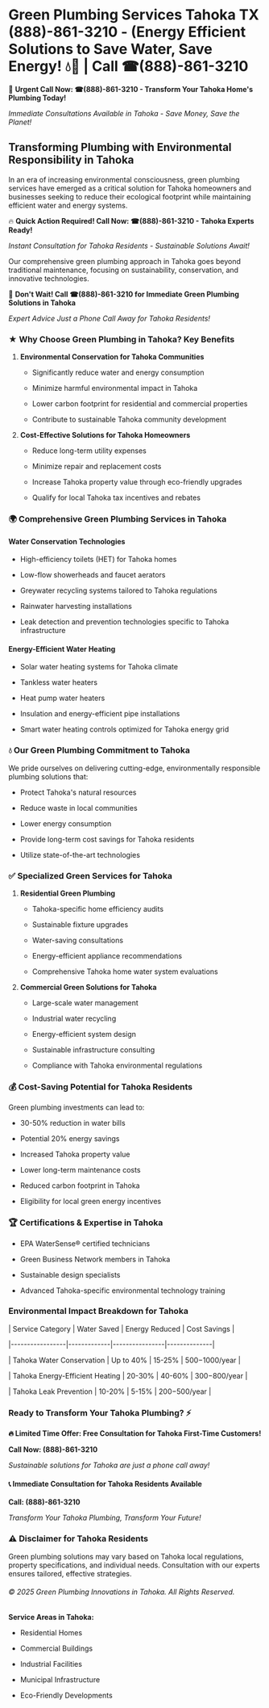 # Green Plumbing Services Tahoka TX (888)-861-3210 - (Energy Efficient Solutions to Save Water, Save Energy! 💧🌿 | Call ☎(888)-861-3210

🚨 **Urgent Call Now: ☎(888)-861-3210 - Transform Your Tahoka Home's Plumbing Today!**
*Immediate Consultations Available in Tahoka - Save Money, Save the Planet!*

## Transforming Plumbing with Environmental Responsibility in Tahoka

In an era of increasing environmental consciousness, green plumbing services have emerged as a critical solution for Tahoka homeowners and businesses seeking to reduce their ecological footprint while maintaining efficient water and energy systems. 

🔥 **Quick Action Required! Call Now: ☎(888)-861-3210 - Tahoka Experts Ready!**
*Instant Consultation for Tahoka Residents - Sustainable Solutions Await!*

Our comprehensive green plumbing approach in Tahoka goes beyond traditional maintenance, focusing on sustainability, conservation, and innovative technologies.

🚨 **Don't Wait! Call ☎(888)-861-3210 for Immediate Green Plumbing Solutions in Tahoka**
*Expert Advice Just a Phone Call Away for Tahoka Residents!*

### ★ Why Choose Green Plumbing in Tahoka? Key Benefits

1. **Environmental Conservation for Tahoka Communities** 
   - Significantly reduce water and energy consumption
   - Minimize harmful environmental impact in Tahoka
   - Lower carbon footprint for residential and commercial properties
   - Contribute to sustainable Tahoka community development

2. **Cost-Effective Solutions for Tahoka Homeowners** 
   - Reduce long-term utility expenses
   - Minimize repair and replacement costs
   - Increase Tahoka property value through eco-friendly upgrades
   - Qualify for local Tahoka tax incentives and rebates

### 🌍 Comprehensive Green Plumbing Services in Tahoka

#### Water Conservation Technologies
- High-efficiency toilets (HET) for Tahoka homes
- Low-flow showerheads and faucet aerators
- Greywater recycling systems tailored to Tahoka regulations
- Rainwater harvesting installations
- Leak detection and prevention technologies specific to Tahoka infrastructure

#### Energy-Efficient Water Heating
- Solar water heating systems for Tahoka climate
- Tankless water heaters
- Heat pump water heaters
- Insulation and energy-efficient pipe installations
- Smart water heating controls optimized for Tahoka energy grid

### 💧 Our Green Plumbing Commitment to Tahoka

We pride ourselves on delivering cutting-edge, environmentally responsible plumbing solutions that:
- Protect Tahoka's natural resources
- Reduce waste in local communities
- Lower energy consumption
- Provide long-term cost savings for Tahoka residents
- Utilize state-of-the-art technologies

### ✅ Specialized Green Services for Tahoka

1. **Residential Green Plumbing**
   - Tahoka-specific home efficiency audits
   - Sustainable fixture upgrades
   - Water-saving consultations
   - Energy-efficient appliance recommendations
   - Comprehensive Tahoka home water system evaluations

2. **Commercial Green Solutions for Tahoka**
   - Large-scale water management
   - Industrial water recycling
   - Energy-efficient system design
   - Sustainable infrastructure consulting
   - Compliance with Tahoka environmental regulations

### 💰 Cost-Saving Potential for Tahoka Residents

Green plumbing investments can lead to:
- 30-50% reduction in water bills
- Potential 20% energy savings
- Increased Tahoka property value
- Lower long-term maintenance costs
- Reduced carbon footprint in Tahoka
- Eligibility for local green energy incentives

### 🏆 Certifications & Expertise in Tahoka

- EPA WaterSense® certified technicians
- Green Business Network members in Tahoka
- Sustainable design specialists
- Advanced Tahoka-specific environmental technology training

### Environmental Impact Breakdown for Tahoka

| Service Category | Water Saved | Energy Reduced | Cost Savings |
|-----------------|-------------|----------------|--------------|
| Tahoka Water Conservation | Up to 40% | 15-25% | $500-$1000/year |
| Tahoka Energy-Efficient Heating | 20-30% | 40-60% | $300-$800/year |
| Tahoka Leak Prevention | 10-20% | 5-15% | $200-$500/year |

### Ready to Transform Your Tahoka Plumbing? ⚡

**🔥 Limited Time Offer: Free Consultation for Tahoka First-Time Customers!**

**Call Now: (888)-861-3210**
*Sustainable solutions for Tahoka are just a phone call away!*

#### 📞 Immediate Consultation for Tahoka Residents Available

**Call: (888)-861-3210**
*Transform Your Tahoka Plumbing, Transform Your Future!*

### ⚠️ Disclaimer for Tahoka Residents

Green plumbing solutions may vary based on Tahoka local regulations, property specifications, and individual needs. Consultation with our experts ensures tailored, effective strategies.

###### © 2025 Green Plumbing Innovations in Tahoka. All Rights Reserved.

**Service Areas in Tahoka:** 
- Residential Homes
- Commercial Buildings
- Industrial Facilities
- Municipal Infrastructure
- Eco-Friendly Developments